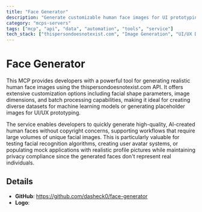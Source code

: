 ```yaml
---
title: "Face Generator"
description: "Generate customizable human face images for UI prototyping and dataset creation with shape, dimension, and batch processing options."
category: "mcps-servers"
tags: ["mcp", "api", "data", "automation", "tools", "service"]
tech_stack: ["thispersondoesnotexist.com", "Image Generation", "UI/UX Design", "Machine Learning", "Dataset Creation"]
---
```


# Face Generator

This MCP provides developers with a powerful tool for generating realistic human face images using the thispersondoesnotexist.com API. It offers extensive customization options including facial shape parameters, image dimensions, and batch processing capabilities, making it ideal for creating diverse datasets for machine learning models or generating placeholder images for UI/UX prototyping.

The service enables developers to quickly generate high-quality, AI-created human faces without copyright concerns, supporting workflows that require large volumes of unique facial images. This is particularly valuable for testing facial recognition algorithms, creating user avatar systems, or populating mock applications with realistic profile pictures while maintaining privacy compliance since the generated faces don't represent real individuals.

## Details

- **GitHub**: https://github.com/dasheck0/face-generator
- **Logo**: 
